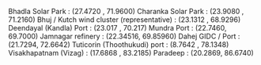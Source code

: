 Bhadla Solar Park : (27.4720 , 71.9600) 
Charanka Solar Park : (23.9080 , 71.2160) 
Bhuj / Kutch wind cluster (representative) : (23.1312 , 68.9296)
Deendayal (Kandla) Port : (23.017 , 70.217) 
Mundra Port : (22.7460, 69.7000)
Jamnagar refinery : (22.34516, 69.85960)
Dahej GIDC / Port : (21.7294, 72.6642)
Tuticorin (Thoothukudi) port : (8.7642 , 78.1348) 
Visakhapatnam (Vizag) : (17.6868 , 83.2185) 
Paradeep : (20.2869, 86.6740)
